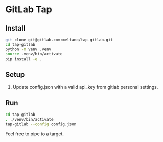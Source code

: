 # GitLab Tap

## Install

```bash
git clone git@gitlab.com:meltano/tap-gitlab.git
cd tap-gitlab
python -m venv .venv
source .venv/bin/activate
pip install -e .
```

## Setup

1. Update config.json with a valid api_key from gitlab personal settings.

## Run

```bash
cd tap-gitlab
. ./venv/bin/activate
tap-gitlab --config config.json
```

Feel free to pipe to a target.